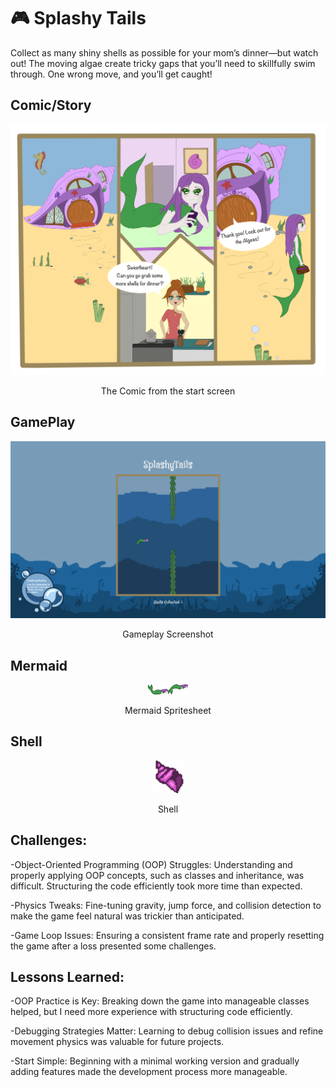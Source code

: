 # 🎮 **Splashy Tails** 

Collect as many shiny shells as possible for your mom’s dinner—but watch out! The moving algae create tricky gaps that you’ll need to skillfully swim through. One wrong move, and you’ll get caught!

## Comic/Story
<div style="text-align: center;">
  <img src="ComicStartscreen.png" alt="Comic" width="600">
  <p>The Comic from the start screen</p>
</div>

## GamePlay
<div style="text-align: center;">
  <img src="Toth_Laetitia_02.png" alt="Gameplay Screenshot" width="600">
  <p>Gameplay Screenshot</p>
</div>

## Mermaid
<div style="text-align: center;">
  <img src="MermaidSprites.png" alt="Mermaid Spritesheet" width="64">
  <p>Mermaid Spritesheet</p>
</div>

## Shell
<div style="text-align: center;">
  <img src="Shell.png" alt="Shell" width="52">
  <p>Shell</p>
</div>



## Challenges:
   -Object-Oriented Programming (OOP) Struggles: Understanding and properly applying OOP concepts, such as classes and inheritance, was difficult. Structuring the code efficiently took more time than expected.
    
  -Physics Tweaks: Fine-tuning gravity, jump force, and collision detection to make the game feel natural was trickier than anticipated.
  
  -Game Loop Issues: Ensuring a consistent frame rate and properly resetting the game after a loss presented some challenges.
   

## Lessons Learned:

  -OOP Practice is Key: Breaking down the game into manageable classes helped, but I need more experience with structuring code efficiently.
  
  -Debugging Strategies Matter: Learning to debug collision issues and refine movement physics was valuable for future projects.
  
  -Start Simple: Beginning with a minimal working version and gradually adding features made the development process more manageable.

